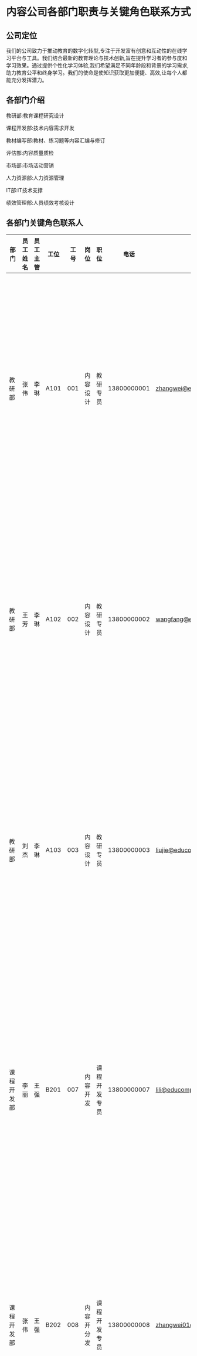 # 内容公司各部门职责与关键角色联系方式

## 公司定位

我们的公司致力于推动教育的数字化转型,专注于开发富有创意和互动性的在线学习平台与工具。我们结合最新的教育理论与技术创新,旨在提升学习者的参与度和学习效果。通过提供个性化学习体验,我们希望满足不同年龄段和背景的学习需求,助力教育公平和终身学习。我们的使命是使知识获取更加便捷、高效,让每个人都能充分发挥潜力。

## 各部门介绍

教研部:教育课程研究设计

课程开发部:技术内容需求开发

教材编写部:教材、练习题等内容汇编与修订

评估部:内容质量质检

市场部:市场活动营销

人力资源部:人力资源管理

IT部:IT技术支撑

绩效管理部:人员绩效考核设计

## 各部门关键角色联系人

| 部门|员工姓名|员工主管|工位|工号|岗位|职位|电话|邮箱|工作职责|
| ---|---|---|---|---|---|---|---|---|---|
| 教研部|张伟|李琳|A101|001|内容设计|教研专员|13800000001|zhangwei@educompany.com|负责教育课程的研究与开发,分析教学效果,整理教案,协助课程优化,以及参与教育项目的评估和反馈。|
| 教研部|王芳|李琳|A102|002|内容设计|教研专员|13800000002|wangfang@educompany.com|负责制定学科教学方案,策划教学活动,编写教案,收集学生反馈,参与课程改进会议,提供专业意见。|
| 教研部|刘杰|李琳|A103|003|内容设计|教研专员|13800000003|liujie@educompany.com|组织教研活动,分析教学成果,开展学术研究,协助撰与研究报告,输出有效教学策略,提升课程品质。|
| 课程开发部|李丽|王强|B201|007|内容开发|课程开发专员|13800000007|lili@educompany.com|设计并开发教育课程,撰写课程大纲,组织课程试点,分析市场需求,调整课程内容,以适应学习者的需求和反馈。|
| 课程开发部|张伟|王强|B202|008|内容开分发|课程开发专员|13800000008|zhangwei01@educompany.com|精细化课程设计,确保课程符合国家教育标准,撰写教具使用说明,协助教研部进行课程的前期调研与评估。|
| 教材编写部|林涛|陈刚|C303|014|内容开发|教材编写专员|13800000014|linta@educompany.com|负责教材配套习题的出题工作,进行习题难易度分析与调整,开发辅助学习工具,参与教材整体编排与结构设计。|
| 教材编写部|冯雪|陈刚|C304|015|内容开发|教材编写专员|13800000015|fengxue@educompany.com|主持教材的市场调研,分析不不同阶段学生的学习需求,撰写教材使用报告,积极参与教材的试用和反馈收集,促进优化迭代。|
| 评估部|邓琪|张晓|D405|021|内容质检|评估专员|13800000021|dengqi@educompany.com|协助评估项目的相关文档整理,参与评估结果的反馈会议,提供数据支持,监督评估实施过程,确保评估的全面性与公正性。|
| 市场部|郑刚|李明|E504|025|市场昔营销|市场推专员|13800000025|zhenggang@educompany.com|开展市场竞品分析,收集行业动态信息,提供市场预测,协助制定销售目标和策略,定期撰写市场研究报告。|
| 人FR您源部|胡楠|马婷|F603|028|人力资源|人力资源专员|13800000028|hunan@educompany.com|制定员工职业发展路径,收集岗位需要的专业技能与知识,定期评估员工的职业发展现状,协助制定个性化职业发展计划。|
| 人源部|熊伟|马婷|F604|029|人力资源|人力资源专员|13800000029|xiongwei@educompany.com|负责公司各项资源政策的实施与执行,分析<力资源数据以优化资源配置,提供决策支持,确保人力资源部门顺畅运作。|
| 行政部|黎晗|蔡静|G704|033|行政|行政专员|13800000033|lih@educompany.com|负责采购办公设备与耗材,登记与管理公司固定资产协助实施绩效考核,提供行政管理与协调支持,优化行政工作流程。|
| 行政部|秦飞|蔡静|G705|034|行政|行政专员|13800000034|qinf@educompany.com|维护公司档案与信息系统,负责公司通知及公告的发布,组织公司活动的前期准备与后期评估,确保公司各项工作的顺利进行。|
| IT部|张伟|马云|H802|036|IT支撑|IT专员|13800000036|zhangwei036@educompany.com|进行公司网络及硬件设备的配置与维护,监控系统运行状态,及时处理技术问题与故障,提供技术支持及工具使用培训。|
| IT部|谢宇|马云|H803|037|IT支撑|IT专员|13800000037|xieyu@educompany.com|支持公司软件系统的开发与更新,参与IT项目的计划与实施,撰写技术文档与使用说明,确保信息技术的安全性与有效性。|
| 绩|朱|李|I901|04|人|绩|1380000004|zhun@educompany.com|负|
| 效管理部|南|飞||0|力资源|效专员|0||责制定绩效考核体系,组织绩效评估的实施与反馈,撰写评估报告,分析绩效数据以提出优化建议,提供决策支持。|
| 绩效管理部|韩杉|李飞|1902|041|人力资源|绩效专员|13800000041|hanshan@educompany.com|建立并维护员工绩效档案,定期组织绩效评价会议,协调各部门反馈,制定考核流程与标准,确保绩效考核的有效执行与公正性。|
